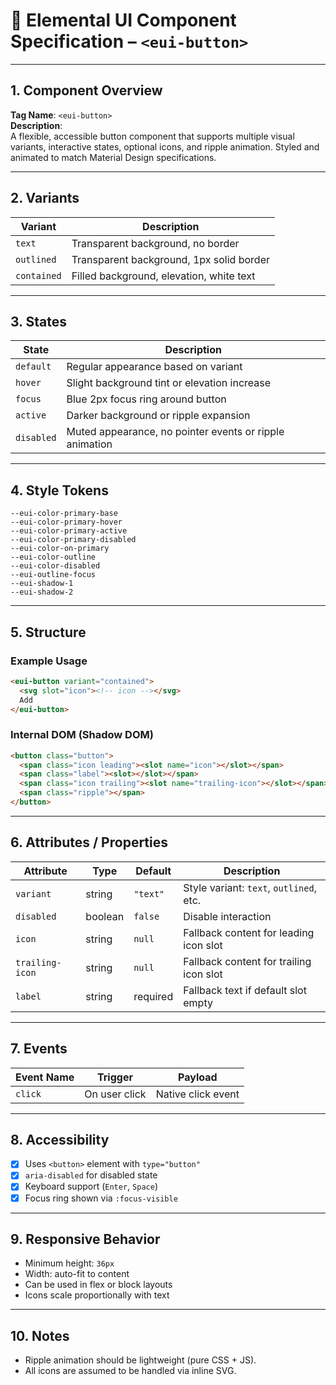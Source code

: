 # 🔘 Elemental UI Component Specification – `<eui-button>`

---

## 1. Component Overview

**Tag Name**: `<eui-button>`  
**Description**:  
A flexible, accessible button component that supports multiple visual variants, interactive states, optional icons, and ripple animation. Styled and animated to match Material Design specifications.

---

## 2. Variants

| Variant     | Description                                  |
|-------------|----------------------------------------------|
| `text`      | Transparent background, no border            |
| `outlined`  | Transparent background, 1px solid border     |
| `contained` | Filled background, elevation, white text     |

---

## 3. States

| State     | Description                                                                 |
|-----------|-----------------------------------------------------------------------------|
| `default` | Regular appearance based on variant                                         |
| `hover`   | Slight background tint or elevation increase                                |
| `focus`   | Blue 2px focus ring around button                                           |
| `active`  | Darker background or ripple expansion                                       |
| `disabled`| Muted appearance, no pointer events or ripple animation                     |

---

## 4. Style Tokens

```
--eui-color-primary-base  
--eui-color-primary-hover  
--eui-color-primary-active  
--eui-color-primary-disabled  
--eui-color-on-primary  
--eui-color-outline  
--eui-color-disabled  
--eui-outline-focus  
--eui-shadow-1  
--eui-shadow-2  
```

---

## 5. Structure

### Example Usage
```html
<eui-button variant="contained">
  <svg slot="icon"><!-- icon --></svg>
  Add
</eui-button>
```

### Internal DOM (Shadow DOM)
```html
<button class="button">
  <span class="icon leading"><slot name="icon"></slot></span>
  <span class="label"><slot></slot></span>
  <span class="icon trailing"><slot name="trailing-icon"></slot></span>
  <span class="ripple"></span>
</button>
```

---

## 6. Attributes / Properties

| Attribute       | Type     | Default     | Description                             |
|------------------|----------|-------------|-----------------------------------------|
| `variant`        | string   | `"text"`    | Style variant: `text`, `outlined`, etc. |
| `disabled`       | boolean  | `false`     | Disable interaction                     |
| `icon`           | string   | `null`      | Fallback content for leading icon slot |
| `trailing-icon`  | string   | `null`      | Fallback content for trailing icon slot |
| `label`          | string   | required    | Fallback text if default slot empty |

---

## 7. Events

| Event Name | Trigger      | Payload            |
|------------|--------------|--------------------|
| `click`    | On user click| Native click event |

---

## 8. Accessibility

- [x] Uses `<button>` element with `type="button"`
- [x] `aria-disabled` for disabled state
- [x] Keyboard support (`Enter`, `Space`)
- [x] Focus ring shown via `:focus-visible`

---

## 9. Responsive Behavior

- Minimum height: `36px`
- Width: auto-fit to content
- Can be used in flex or block layouts
- Icons scale proportionally with text

---

## 10. Notes

- Ripple animation should be lightweight (pure CSS + JS).
- All icons are assumed to be handled via inline SVG.
